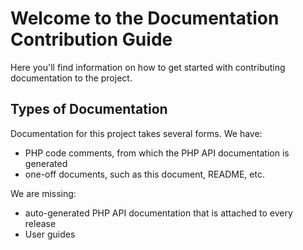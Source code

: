 # Welcome to the Documentation Contribution Guide
Here you'll find information on how to get started with contributing documentation to the project.  

## Types of Documentation
Documentation for this project takes several forms. We have:
- PHP code comments, from which the PHP API documentation is generated
- one-off documents, such as this document, README, etc.

We are missing:
- auto-generated PHP API documentation that is attached to every release
- User guides

